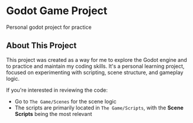 # Godot Game Project
Personal godot project for practice

## About This Project

This project was created as a way for me to explore the Godot engine and to practice and maintain my coding skills. It's a personal learning project, focused on experimenting with scripting, scene structure, and gameplay logic.

If you're interested in reviewing the code:
- Go to `The Game/Scenes` for the scene logic
- The scripts are primarily located in `The Game/Scripts`, with the **Scene Scripts** being the most relevant
